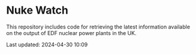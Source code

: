 # Nuke Watch

This repository includes code for retrieving the latest information available on the output of EDF nuclear power plants in the UK.

Last updated: 2024-04-30 10:09